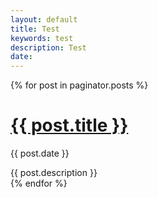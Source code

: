 ```yaml
---
layout: default
title: Test
keywords: test
description: Test
date: 
---
```


{% for post in paginator.posts %}
  <h1><a href="{{ post.url }}">{{ post.title }}</a></h1>
  <p class="author">
    <span class="date">{{ post.date }}</span>
  </p>
  <div class="content">
    {{ post.description }}
  </div>
{% endfor %}